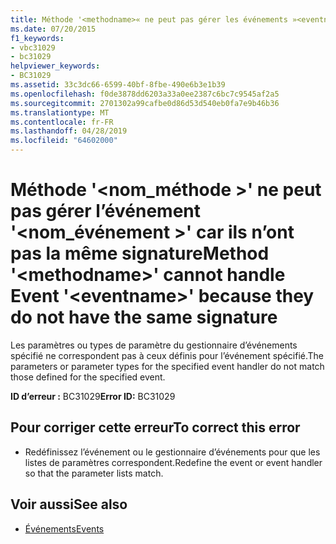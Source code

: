 ```yaml
---
title: Méthode '<methodname>« ne peut pas gérer les événements »<eventname>» car ils n’ont pas la même signature
ms.date: 07/20/2015
f1_keywords:
- vbc31029
- bc31029
helpviewer_keywords:
- BC31029
ms.assetid: 33c3dc66-6599-40bf-8fbe-490e6b3e1b39
ms.openlocfilehash: f0de3878dd6203a33a0ee2387c6bc7c9545af2a5
ms.sourcegitcommit: 2701302a99cafbe0d86d53d540eb0fa7e9b46b36
ms.translationtype: MT
ms.contentlocale: fr-FR
ms.lasthandoff: 04/28/2019
ms.locfileid: "64602000"
---
```

# <a name="method-methodname-cannot-handle-event-eventname-because-they-do-not-have-the-same-signature"></a><span data-ttu-id="f8d4a-102">Méthode '\<nom_méthode >' ne peut pas gérer l’événement '\<nom_événement >' car ils n’ont pas la même signature</span><span class="sxs-lookup"><span data-stu-id="f8d4a-102">Method '\<methodname>' cannot handle Event '\<eventname>' because they do not have the same signature</span></span>
<span data-ttu-id="f8d4a-103">Les paramètres ou types de paramètre du gestionnaire d’événements spécifié ne correspondent pas à ceux définis pour l’événement spécifié.</span><span class="sxs-lookup"><span data-stu-id="f8d4a-103">The parameters or parameter types for the specified event handler do not match those defined for the specified event.</span></span>  
  
 <span data-ttu-id="f8d4a-104">**ID d’erreur :** BC31029</span><span class="sxs-lookup"><span data-stu-id="f8d4a-104">**Error ID:** BC31029</span></span>  
  
## <a name="to-correct-this-error"></a><span data-ttu-id="f8d4a-105">Pour corriger cette erreur</span><span class="sxs-lookup"><span data-stu-id="f8d4a-105">To correct this error</span></span>  
  
- <span data-ttu-id="f8d4a-106">Redéfinissez l’événement ou le gestionnaire d’événements pour que les listes de paramètres correspondent.</span><span class="sxs-lookup"><span data-stu-id="f8d4a-106">Redefine the event or event handler so that the parameter lists match.</span></span>  
  
## <a name="see-also"></a><span data-ttu-id="f8d4a-107">Voir aussi</span><span class="sxs-lookup"><span data-stu-id="f8d4a-107">See also</span></span>

- [<span data-ttu-id="f8d4a-108">Événements</span><span class="sxs-lookup"><span data-stu-id="f8d4a-108">Events</span></span>](../../visual-basic/programming-guide/language-features/events/index.md)
